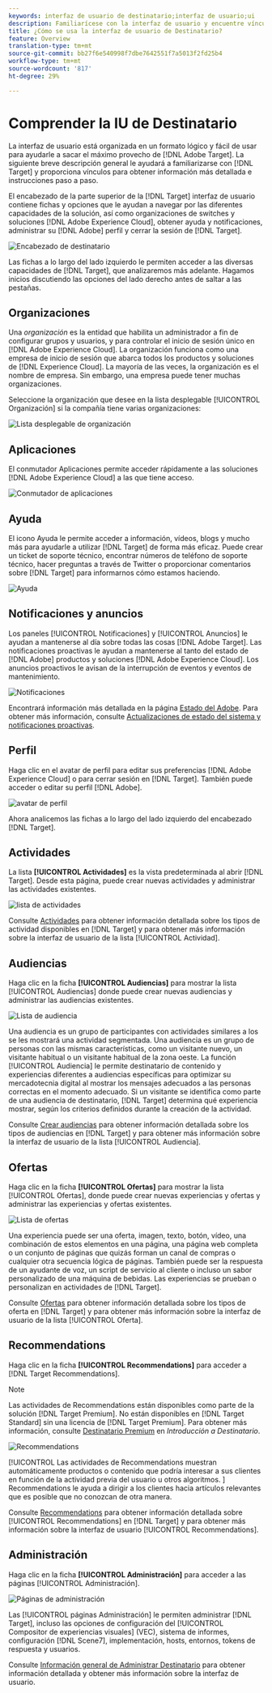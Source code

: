 ```yaml
---
keywords: interfaz de usuario de destinatario;interfaz de usuario;ui
description: Familiarícese con la interfaz de usuario y encuentre vínculos a información más detallada que le ayudará a sacar el máximo partido del Destinatario.
title: ¿Cómo se usa la interfaz de usuario de Destinatario?
feature: Overview
translation-type: tm+mt
source-git-commit: bb27f6e540998f7dbe7642551f7a5013f2fd25b4
workflow-type: tm+mt
source-wordcount: '817'
ht-degree: 29%

---
```



# Comprender la IU de Destinatario

La interfaz de usuario está organizada en un formato lógico y fácil de usar para ayudarle a sacar el máximo provecho de [!DNL Adobe Target]. La siguiente breve descripción general le ayudará a familiarizarse con [!DNL Target] y proporciona vínculos para obtener información más detallada e instrucciones paso a paso.

El encabezado de la parte superior de la [!DNL Target] interfaz de usuario contiene fichas y opciones que le ayudan a navegar por las diferentes capacidades de la solución, así como organizaciones de switches y soluciones [!DNL Adobe Experience Cloud], obtener ayuda y notificaciones, administrar su [!DNL Adobe] perfil y cerrar la sesión de [!DNL Target].

![Encabezado de destinatario](/help/c-intro/assets/target-header.png)

Las fichas a lo largo del lado izquierdo le permiten acceder a las diversas capacidades de [!DNL Target], que analizaremos más adelante. Hagamos inicios discutiendo las opciones del lado derecho antes de saltar a las pestañas.

## Organizaciones

Una *organización* es la entidad que habilita un administrador a fin de configurar grupos y usuarios, y para controlar el inicio de sesión único en [!DNL Adobe Experience Cloud]. La organización funciona como una empresa de inicio de sesión que abarca todos los productos y soluciones de [!DNL Experience Cloud]. La mayoría de las veces, la organización es el nombre de empresa. Sin embargo, una empresa puede tener muchas organizaciones.

Seleccione la organización que desee en la lista desplegable [!UICONTROL Organización] si la compañía tiene varias organizaciones:

![Lista desplegable de organización](/help/c-intro/assets/organizations.png)

## Aplicaciones

El conmutador Aplicaciones permite acceder rápidamente a las soluciones [!DNL Adobe Experience Cloud] a las que tiene acceso.

![Conmutador de aplicaciones](/help/c-intro/assets/apps.png)

## Ayuda  

El icono Ayuda le permite acceder a información, vídeos, blogs y mucho más para ayudarle a utilizar [!DNL Target] de forma más eficaz. Puede crear un ticket de soporte técnico, encontrar números de teléfono de soporte técnico, hacer preguntas a través de Twitter o proporcionar comentarios sobre [!DNL Target] para informarnos cómo estamos haciendo.

![Ayuda  ](/help/c-intro/assets/help.png)

## Notificaciones y anuncios

Los paneles [!UICONTROL Notificaciones] y [!UICONTROL Anuncios] le ayudan a mantenerse al día sobre todas las cosas [!DNL Adobe Target]. Las notificaciones proactivas le ayudan a mantenerse al tanto del estado de [!DNL Adobe] productos y soluciones [!DNL Adobe Experience Cloud]. Los anuncios proactivos le avisan de la interrupción de eventos y eventos de mantenimiento.

![ Notificaciones ](/help/c-intro/assets/notifications.png)

Encontrará información más detallada en la página [Estado del Adobe](https://status.adobe.com/). Para obtener más información, consulte [Actualizaciones de estado del sistema y notificaciones proactivas](/help/c-intro/assets/notifications.png).

## Perfil

Haga clic en el avatar de perfil para editar sus preferencias [!DNL Adobe Experience Cloud] o para cerrar sesión en [!DNL Target]. También puede acceder o editar su perfil [!DNL Adobe].

![avatar de perfil](/help/c-intro/assets/change-language.png)

Ahora analicemos las fichas a lo largo del lado izquierdo del encabezado [!DNL Target].

## Actividades

La lista **[!UICONTROL Actividades]** es la vista predeterminada al abrir [!DNL Target]. Desde esta página, puede crear nuevas actividades y administrar las actividades existentes.

![lista de actividades](/help/c-intro/assets/activities-list.png)

Consulte [Actividades](/help/c-activities/activities.md) para obtener información detallada sobre los tipos de actividad disponibles en [!DNL Target] y para obtener más información sobre la interfaz de usuario de la lista [!UICONTROL Actividad].

## Audiencias

Haga clic en la ficha **[!UICONTROL Audiencias]** para mostrar la lista [!UICONTROL Audiencias] donde puede crear nuevas audiencias y administrar las audiencias existentes.

![Lista de audiencia](/help/c-intro/assets/audience-list.png)

Una audiencia es un grupo de participantes con actividades similares a los se les mostrará una actividad segmentada. Una audiencia es un grupo de personas con las mismas características, como un visitante nuevo, un visitante habitual o un visitante habitual de la zona oeste. La función [!UICONTROL Audiencia] le permite destinatario de contenido y experiencias diferentes a audiencias específicas para optimizar su mercadotecnia digital al mostrar los mensajes adecuados a las personas correctas en el momento adecuado. Si un visitante se identifica como parte de una audiencia de destinatario, [!DNL Target] determina qué experiencia mostrar, según los criterios definidos durante la creación de la actividad.

Consulte [Crear audiencias](/help/c-target/c-audiences/create-audience.md) para obtener información detallada sobre los tipos de audiencias en [!DNL Target] y para obtener más información sobre la interfaz de usuario de la lista [!UICONTROL Audiencia].

## Ofertas

Haga clic en la ficha **[!UICONTROL Ofertas]** para mostrar la lista [!UICONTROL Ofertas], donde puede crear nuevas experiencias y ofertas y administrar las experiencias y ofertas existentes.

![Lista de ofertas](/help/c-intro/assets/offers.png)

Una experiencia puede ser una oferta, imagen, texto, botón, vídeo, una combinación de estos elementos en una página, una página web completa o un conjunto de páginas que quizás forman un canal de compras o cualquier otra secuencia lógica de páginas. También puede ser la respuesta de un ayudante de voz, un script de servicio al cliente o incluso un sabor personalizado de una máquina de bebidas. Las experiencias se prueban o personalizan en actividades de [!DNL Target].

Consulte [Ofertas](/help/c-experiences/c-manage-content/manage-content.md) para obtener información detallada sobre los tipos de oferta en [!DNL Target] y para obtener más información sobre la interfaz de usuario de la lista [!UICONTROL Oferta].

## Recommendations

Haga clic en la ficha **[!UICONTROL Recommendations]** para acceder a [!DNL Target Recommendations].

>[!NOTE]
>
>Las actividades de Recommendations están disponibles como parte de la solución [!DNL Target Premium]. No están disponibles en [!DNL Target Standard] sin una licencia de [!DNL Target Premium]. Para obtener más información, consulte [Destinatario Premium](/help/c-intro/intro.md#premium) en *Introducción a Destinatario*.

![Recommendations](/help/c-intro/assets/recommendations.png)

[!UICONTROL Las actividades de Recommendations muestran automáticamente productos o contenido que podría interesar a sus clientes en función de la actividad previa del usuario u otros algoritmos. ] Recommendations le ayuda a dirigir a los clientes hacia artículos relevantes que es posible que no conozcan de otra manera.

Consulte [Recommendations](/help/c-recommendations/recommendations.md) para obtener información detallada sobre [!UICONTROL Recommendations] en [!DNL Target] y para obtener más información sobre la interfaz de usuario [!UICONTROL Recommendations].

## Administración

Haga clic en la ficha **[!UICONTROL Administración]** para acceder a las páginas [!UICONTROL Administración].

![Páginas de administración](/help/c-intro/assets/administration.png)

Las [!UICONTROL páginas Administración] le permiten administrar [!DNL Target], incluso las opciones de configuración del [!UICONTROL Compositor de experiencias visuales] (VEC), sistema de informes, configuración [!DNL Scene7], implementación, hosts, entornos, tokens de respuesta y usuarios.

Consulte [Información general de Administrar Destinatario](/help/administrating-target/administrating-target.md) para obtener información detallada y obtener más información sobre la interfaz de usuario.
